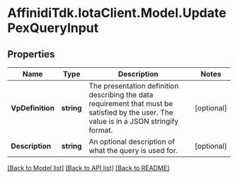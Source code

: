 # AffinidiTdk.IotaClient.Model.UpdatePexQueryInput

## Properties

Name | Type | Description | Notes
------------ | ------------- | ------------- | -------------
**VpDefinition** | **string** | The presentation definition describing the data requirement that must be satisfied by the user. The value is in a JSON stringify format. | [optional] 
**Description** | **string** | An optional description of what the query is used for. | [optional] 

[[Back to Model list]](../README.md#documentation-for-models) [[Back to API list]](../README.md#documentation-for-api-endpoints) [[Back to README]](../README.md)

